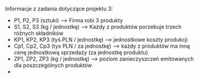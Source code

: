 Informacje z zadania dotyczące projektu 3:
- P1, P2, P3 (sztuki) --> Firma robi 3 produkty 
- S1, S2, S3 (kg / jednostkę) --> Każdy z produktów porzebuje trzech różnych składników
- KP1, KP2, KP3 (tyś.PLN / jednostkę) --> jednostkowe koszty produkcji
- Cp1, Cp2, Cp3 (tys PLN / za jednostkę) --> każdy z produktów ma inną cenę jednostkową sprzedaży (za jednostkę produktu)
- ZP1, ZP2, ZP3 (kg / jednostkę) --> poziom zanieczyszczeń emitowanych dla poszczególnych produktów
- 
 
